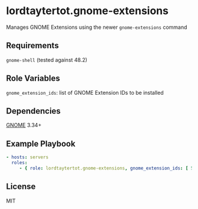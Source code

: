 lordtaytertot.gnome-extensions
==============================

Manages GNOME Extensions using the newer `gnome-extensions` command

Requirements
------------
`gnome-shell` (tested against 48.2)

Role Variables
--------------
`gnome_extension_ids`: list of GNOME Extension IDs to be installed

Dependencies
------------
[GNOME](https://www.gnome.org/) 3.34+

Example Playbook
----------------
```yaml
- hosts: servers
  roles:
     - { role: lordtaytertot.gnome-extensions, gnome_extension_ids: [ 517, 5470 ] }
```

License
-------

MIT
